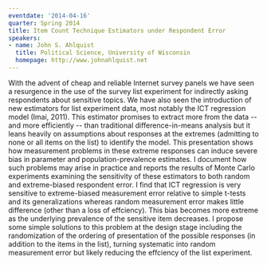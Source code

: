 ```yaml
---
eventdate: '2014-04-16'
quarter: Spring 2014
title: Item Count Technique Estimators under Respondent Error
speakers:
- name: John S. Ahlquist
  title: Political Science, University of Wisconsin
  homepage: http://www.johnahlquist.net
---
```

With the advent of cheap and reliable Internet survey panels we have seen a resurgence in the use of the survey list experiment for indirectly asking respondents about sensitive topics. We have also seen the introduction of new estimators for list experiment data, most notably the ICT regression model (Imai, 2011). This estimator promises to extract more from the data -- and more efficiently -- than traditional difference-in-means analysis but it leans heavily on assumptions about responses at the extremes (admitting to none or all items on the list) to identify the model. This presentation shows how measurement problems in these extreme responses can induce severe bias in parameter and population-prevalence estimates. I document how such problems may arise in practice and reports the results of Monte Carlo experiments examining the sensitivity of these estimators to both random and extreme-biased respondent error. I find that ICT regression is very sensitive to extreme-biased measurement error relative to simple t-tests and its generalizations whereas random measurement error makes little difference (other than a loss of effciency). This bias becomes more extreme as the underlying prevalence of the sensitive item decreases. I propose some simple solutions to this problem at the design stage including the randomization of the ordering of presentation of the possible responses (in addition to the items in the list), turning systematic into random measurement error but likely reducing the effciency of the list experiment.